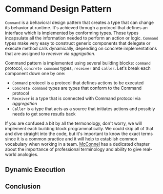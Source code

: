 # Command Design Pattern
`Command` is a behavioral design pattern that creates a type that can change its behavior at runtime. It's achieved through a protocol that defines an interface which is implemented by conforming types. Those types incapsulate all the information needed to perform an action or logic. `Command` types make very easy to construct generic components that delegate or execute method calls dynamically, depending on concrete implementations that are assigned to *receiver* via *aggrigation*. 

Command pattern is implemented using several building blocks: `command` protocol, `concrete command` types, `receiver` and `caller`. Let's break each component down one by one:

- `Command` protocol is a protocol that defines actions to be executed
- `Concrete command` types are types that conform to the Command protocol
- `Receiver` is a type that is connected with Command protocol via *aggregation*
- `Caller` is a type that acts as a source that initiates actions and possibly needs to get some resutls back

If you are confused a bit by all the termonology, don't worry, we will implement each building block programmatically. We could skip all of that and dive straight into the code, but it's important to know the exact terms since it is a common practice and it will help to establish common vocabulary when working in a team. [McConnel]() has a dedicated chapter about the importance of professional terminology and ability to give real-world analogies. 

## Dynamic Execution







## Conclusion
